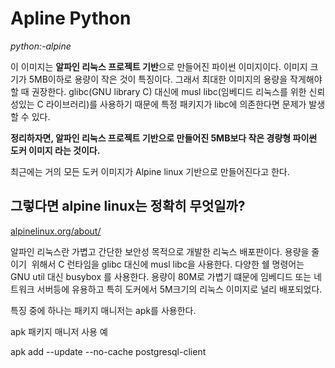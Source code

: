 # Apline Python

_python:<version>-alpine_

이 이미지는 **알파인 리눅스 프로젝트 기반**으로 만들어진 파이썬 이미지이다. 이미지 크기가 5MB이하로 용량이 작은 것이 특징이다. 그래서 최대한 이미지의 용량을 작게해야 할 때 권장한다. glibc(GNU library C) 대신에 musl libc(임베디드 리눅스를 위한 신뢰성있는 C 라이브러리)를 사용하기 때문에 특정 패키지가 libc에 의존한다면 문제가 발생할 수 있다.

**정리하자면, 알파인 리눅스 프로젝트 기반으로 만들어진 5MB보다 작은 경량형 파이썬 도커 이미지 라는 것이다.**

최근에는 거의 모든 도커 이미지가 Alpine linux 기반으로 만들어진다고 한다.

## 그렇다면 alpine linux는 정확히 무엇일까? 

[alpinelinux.org/about/](https://alpinelinux.org/about/)

알파인 리눅스란 가볍고 간단한 보안성 목적으로 개발한 리눅스 배포판이다. 용량을 줄이기  위해서 C 런타임을 glibc 대신에 musl libc을 사용한다. 다양한 쉘 명령어는 GNU util 대신 busybox 를 사용한다. 용량이 80M로 가볍기 떄문에 임베디드 또는 네트워크 서버등에 유용하고 특히 도커에서 5M크기의 리눅스 이미지로 널리 배포되었다.

특징 중에 하나는 패키지 매니저는 apk를 사용한다.

apk 패키지 매니저 사용 예

apk add --update --no-cache postgresql-client
